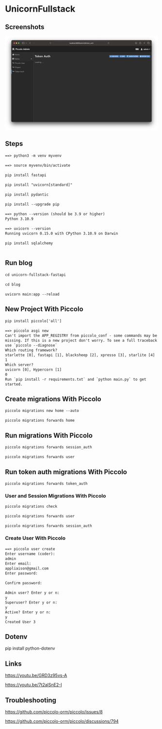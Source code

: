 # UnicornFullstack


## Screenshots


<img src="https://github.com/arunabhdas/unicorn-fullstack/blob/main/screenshots/screenshot_5.png" width="720"/>

## Steps

```
==> python3 -m venv myvenv

==> source myvenv/bin/activate

pip install fastapi

pip install "uvicorn[standard]"

pip install pydantic

pip install --upgrade pip

==> python --version (should be 3.9 or higher)
Python 3.10.9

==> uvicorn --version
Running uvicorn 0.15.0 with CPython 3.10.9 on Darwin

pip install sqlalchemy


```


## Run blog

```
cd unicorn-fullstack-fastapi

cd blog

uvicorn main:app --reload

```

## New Project With Piccolo

```
pip install piccolo['all']

==> piccolo asgi new
Can't import the APP_REGISTRY from piccolo_conf - some commands may be missing. If this is a new project don't worry. To see a full traceback use `piccolo --diagnose`
Which routing framework?
starlette [0], fastapi [1], blacksheep [2], xpresso [3], starlite [4]
1
Which server?
uvicorn [0], Hypercorn [1]
0
Run `pip install -r requirements.txt` and `python main.py` to get started.

```
## Create migrations With Piccolo

```
piccolo migrations new home --auto

piccolo migrations forwards home

```

## Run migrations With Piccolo

```
piccolo migrations forwards session_auth

piccolo migrations forwards user

```

## Run token auth migrations With Piccolo

```
piccolo migrations forwards token_auth
```

### User and Session Migrations With Piccolo

```
piccolo migrations check

piccolo migrations forwards user

piccolo migrations forwards session_auth

```


### Create User With Piccolo

```
==> piccolo user create
Enter username (coder):
admin
Enter email:
appliaison@gmail.com
Enter password:

Confirm password:

Admin user? Enter y or n:
y
Superuser? Enter y or n:
y
Active? Enter y or n:
y
Created User 3
```



## Dotenv

pip install python-dotenv

## Links

https://youtu.be/GRD3z95vs-A


https://youtu.be/7t2alSnE2-I


## Troubleshooting

https://github.com/piccolo-orm/piccolo/issues/8

https://github.com/piccolo-orm/piccolo/discussions/794
